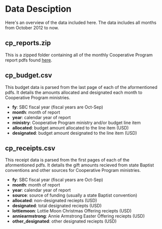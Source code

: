 # Data Desciption
Here's an overview of the data included here.
The data includes all months from October 2012 to now.

## cp_reports.zip
This is a zipped folder containing all of the monthly Cooperative Program report pdfs
found [here](https://www.sbc.net/missions/the-cooperative-program/reports/monthly/).

## cp_budget.csv
This budget data is parsed from the last page of each of the aformentioned pdfs.
It details the amounts allocated and designated each month to Cooperative Program ministries.

- **fy**: SBC fiscal year (fiscal years are Oct-Sep)
- **month**: month of report
- **year**: calendar year of report
- **ministry**: Cooperative Program ministry and/or budget line item
- **allocated**: budget amount allocated to the line item (USD)
- **designated**: budget amount designated to the line item (USD)

## cp_receipts.csv
This receipt data is parsed from the first pages of each of the aformentioned pdfs.
It details the gift amounts recieved from state Baptist conventions and other sources
for Cooperative Program ministries.

- **fy**: SBC fiscal year (fiscal years are Oct-Sep)
- **month**: month of report
- **year**: calendar year of report
- **source**: source of funding (usually a state Baptist convention)
- **allocated**: non-designated reciepts (USD)
- **designated**: total designated reciepts (USD)
- **lottiemoon**: Lottie Moon Christmas Offering reciepts (USD)
- **anniearmstrong**: Annie Armstrong Easter Offering reciepts (USD)
- **other_designated**: other designated reciepts (USD)
